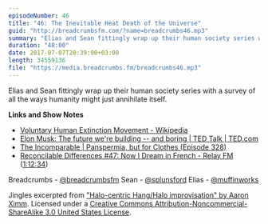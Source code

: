 ```yaml
---
episodeNumber: 46
title: "46: The Inevitable Heat Death of the Universe"
guid: "http://breadcrumbsfm.com/?name=breadcrumbs46.mp3"
summary: "Elias and Sean fittingly wrap up their human society series with a survey of all the ways humanity might just annihilate itself."
duration: "48:00"
date: 2017-07-07T20:39:00+03:00
length: 34559136
file: "https://media.breadcrumbs.fm/breadcrumbs46.mp3"
---
```

Elias and Sean fittingly wrap up their human society series with a survey of all the ways humanity might just annihilate itself.

**Links and Show Notes** 
- [ Voluntary Human Extinction Movement - Wikipedia](https://en.wikipedia.org/wiki/Voluntary_Human_Extinction_Movement?wprov=sfsi1)
- [ Elon Musk: The future we're building -- and boring | TED Talk | TED.com](https://www.ted.com/talks/elon_musk_the_future_we_re_building_and_boring)
- [The Incomparable | Panspermia, but for Clothes (Episode 328)](https://www.theincomparable.com/theincomparable/328/)
- [Reconcilable Differences #47: Now I Dream in French - Relay FM](http://relay.fm/rd/47) ([1:12:34](https://overcast.fm/+E5INR7EhE/1:12:34))

Breadcrumbs - [@breadcrumbsfm](https://twitter.com/breadcrumbsfm) Sean - [@splunsford](https://twitter.com/splunsford) Elias - [@muffinworks](https://twitter.com/muffinworks)

Jingles excerpted from [ "Halo-centric Hang/Halo improvisation" by Aaron Ximm](http://freemusicarchive.org/music/aaron_ximm/handpans_and_the_hang/). Licensed under a [Creative Commons Attribution-Noncommercial-ShareAlike 3.0 United States License](http://creativecommons.org/licenses/by-nc-sa/3.0/us/).